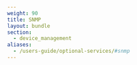 ```yaml
---
weight: 90
title: SNMP
layout: bundle
section: 
  - device_management
aliases:
  - /users-guide/optional-services/#snmp
---
```

